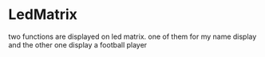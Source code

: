 # LedMatrix
two functions are displayed on led matrix. one of them for my name display and the other one display a football player
